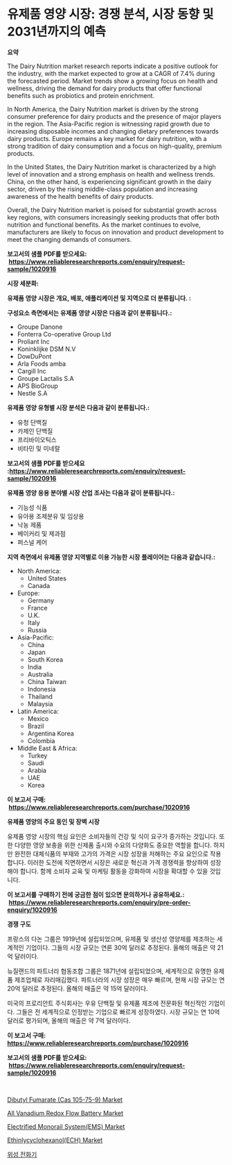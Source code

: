 <p><h1>유제품 영양 시장: 경쟁 분석, 시장 동향 및 2031년까지의 예측</h1></p><p><strong>요약</strong></p>
<p><p>The Dairy Nutrition market research reports indicate a positive outlook for the industry, with the market expected to grow at a CAGR of 7.4% during the forecasted period. Market trends show a growing focus on health and wellness, driving the demand for dairy products that offer functional benefits such as probiotics and protein enrichment.</p><p>In North America, the Dairy Nutrition market is driven by the strong consumer preference for dairy products and the presence of major players in the region. The Asia-Pacific region is witnessing rapid growth due to increasing disposable incomes and changing dietary preferences towards dairy products. Europe remains a key market for dairy nutrition, with a strong tradition of dairy consumption and a focus on high-quality, premium products.</p><p>In the United States, the Dairy Nutrition market is characterized by a high level of innovation and a strong emphasis on health and wellness trends. China, on the other hand, is experiencing significant growth in the dairy sector, driven by the rising middle-class population and increasing awareness of the health benefits of dairy products.</p><p>Overall, the Dairy Nutrition market is poised for substantial growth across key regions, with consumers increasingly seeking products that offer both nutrition and functional benefits. As the market continues to evolve, manufacturers are likely to focus on innovation and product development to meet the changing demands of consumers.</p></p>
<p><strong>보고서의 샘플 PDF를 받으세요: &nbsp;<a href="https://www.reliableresearchreports.com/enquiry/request-sample/1020916">https://www.reliableresearchreports.com/enquiry/request-sample/1020916</a></strong></p>
<p><strong>시장 세분화:</strong></p>
<p><strong> 유제품 영양 시장은 개요, 배포, 애플리케이션 및 지역으로 더 분류됩니다. :</strong></p>
<p><strong>구성요소 측면에서는 유제품 영양 시장은 다음과 같이 분류됩니다.:</strong></p>
<p><ul><li>Groupe Danone</li><li>Fonterra Co-operative Group Ltd</li><li>Proliant Inc</li><li>Koninklijke DSM N.V</li><li>DowDuPont</li><li>Arla Foods amba</li><li>Cargill Inc</li><li>Groupe Lactalis S.A</li><li>APS BioGroup</li><li>Nestle S.A</li></ul></p>
<p><strong> 유제품 영양 유형별 시장 분석은 다음과 같이 분류됩니다.:</strong></p>
<p><ul><li>유청 단백질</li><li>카제인 단백질</li><li>프리바이오틱스</li><li>비타민 및 미네랄</li></ul></p>
<p><strong>보고서의 샘플 PDF를 받으세요 :<a href="https://www.reliableresearchreports.com/enquiry/request-sample/1020916">https://www.reliableresearchreports.com/enquiry/request-sample/1020916</a></strong></p>
<p><strong> 유제품 영양 응용 분야별 시장 산업 조사는 다음과 같이 분류됩니다.:</strong></p>
<p><ul><li>기능성 식품</li><li>유아용 조제분유 및 임상용</li><li>낙농 제품</li><li>베이커리 및 제과점</li><li>퍼스널 케어</li></ul></p>
<p><strong>지역 측면에서 유제품 영양 지역별로 이용 가능한 시장 플레이어는 다음과 같습니다.:</strong></p>
<p><ul>
    <li>
        North America:
        <ul>
            <li>United States</li>
            <li>Canada</li>
        </ul>
    </li>
    <li>
        Europe:
        <ul>
            <li>Germany</li>
            <li>France</li>
            <li>U.K.</li>
            <li>Italy</li>
            <li>Russia</li>
        </ul>
    </li>
    <li>
        Asia-Pacific:
        <ul>
            <li>China</li>
            <li>Japan</li>
            <li>South Korea</li>
            <li>India</li>
            <li>Australia</li>
            <li>China Taiwan</li>
            <li>Indonesia</li>
            <li>Thailand</li>
            <li>Malaysia</li>
        </ul>
    </li>
    <li>
        Latin America:
        <ul>
            <li>Mexico</li>
            <li>Brazil</li>
            <li>Argentina Korea</li>
            <li>Colombia</li>
        </ul>
    </li>
    <li>
        Middle East & Africa:
        <ul>
            <li>Turkey</li>
            <li>Saudi</li>
            <li>Arabia</li>
            <li>UAE</li>
            <li>Korea</li>
        </ul>
    </li>
    </ul></p>
<p><strong>이 보고서 구매: &nbsp;<a href="https://www.reliableresearchreports.com/purchase/1020916">https://www.reliableresearchreports.com/purchase/1020916</a></strong></p>
<p><strong>유제품 영양의 주요 동인 및 장벽 시장</strong></p>
<p><p>유제품 영양 시장의 핵심 요인은 소비자들의 건강 및 식이 요구가 증가하는 것입니다. 또한 다양한 영양 보충을 위한 신제품 출시와 수요의 다양화도 중요한 역할을 합니다. 하지만 완전한 대체식품의 부재와 고가의 가격은 시장 성장을 저해하는 주요 요인으로 작용합니다. 이러한 도전에 직면하면서 시장은 새로운 혁신과 가격 경쟁력을 향상하여 성장해야 합니다. 함께 소비자 교육 및 마케팅 활동을 강화하여 시장을 확대할 수 있을 것입니다.</p></p>
<p><strong>이 보고서를 구매하기 전에 궁금한 점이 있으면 문의하거나 공유하세요.: &nbsp;<a href="https://www.reliableresearchreports.com/enquiry/pre-order-enquiry/1020916">https://www.reliableresearchreports.com/enquiry/pre-order-enquiry/1020916</a></strong></p>
<p><strong>경쟁 구도</strong></p>
<p><p>프랑스의 다논 그룹은 1919년에 설립되었으며, 유제품 및 생산성 영양제를 제조하는 세계적인 기업이다. 그들의 시장 규모는 연론 30억 달러로 추정된다. 올해의 매출은 약 21억 달러이다.</p><p>뉴질랜드의 파트너라 협동조합 그룹은 1871년에 설립되었으며, 세계적으로 유명한 유제품 제조업체로 자리매김했다. 파트너라의 시장 성장은 매우 빠르며, 현재 시장 규모는 연 20억 달러로 추정된다. 올해의 매출은 약 15억 달러이다.</p><p>미국의 프로리안트 주식회사는 우유 단백질 및 유제품 제조에 전문화된 혁신적인 기업이다. 그들은 전 세계적으로 인정받는 기업으로 빠르게 성장하였다. 시장 규모는 연 10억 달러로 평가되며, 올해의 매출은 약 7억 달러이다.</p></p>
<p><strong>이 보고서 구매: &nbsp; <a href="https://www.reliableresearchreports.com/purchase/1020916">https://www.reliableresearchreports.com/purchase/1020916</a></strong></p>
<p><strong>보고서의 샘플 PDF를 받으세요: &nbsp;<a href="https://www.reliableresearchreports.com/enquiry/request-sample/1020916">https://www.reliableresearchreports.com/enquiry/request-sample/1020916</a></strong><strong></strong></p>
<p>&nbsp;</p>
<p><p><a href="https://issuu.com/reportprime-2/docs/dibutyl-fumarate-cas-105-75-9-market-size-2030.ppt">Dibutyl Fumarate (Cas 105-75-9) Market</a></p><p><a href="https://view.publitas.com/reportprime-1/all-vanadium-redox-flow-battery-market-size-growth-outlook-from-2024-to-2031-projecting-at-markets-trends-analysis-by-application-regional-outlook-and-revenue/">All Vanadium Redox Flow Battery Market</a></p><p><a href="https://rainy-horn-d69.notion.site/Electrified-Monorail-System-EMS-Market-Provides-Detailed-Segmentation-of-this-Market-based-on-Type--9804ec86f3ff45ea83cf9fd34d1c8072">Electrified Monorail System(EMS) Market</a></p><p><a href="https://view.publitas.com/reportprime-1/ethinlycyclohexanol-ech-market-research-report-unlocks-analysis-on-the-market-financial-status-market-size-and-market-revenue-upto-2030/">Ethinlycyclohexanol(ECH) Market</a></p><p><a href="https://github.com/hxzi07639916/Market-Research-Report-List-1/blob/main/1883036189364.md">위성 전화기</a></p></p>